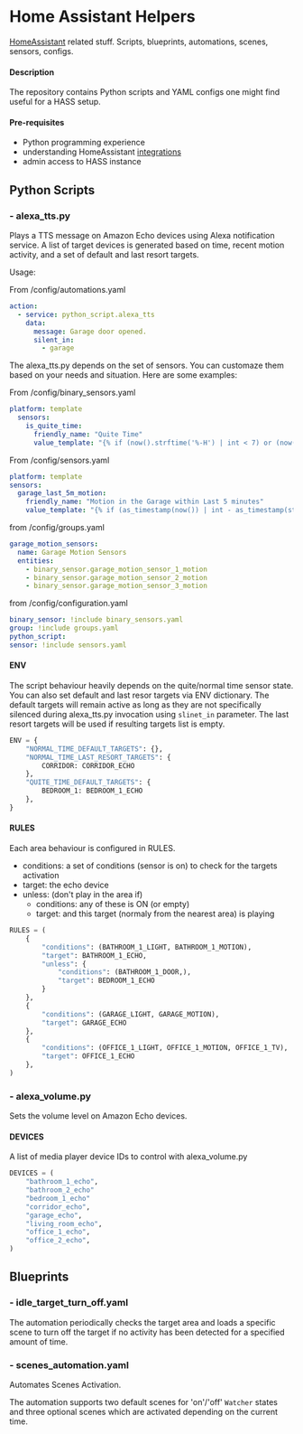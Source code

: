 # Home Assistant Helpers

[HomeAssistant](https://www.home-assistant.io/) related stuff. Scripts, blueprints, automations, scenes, sensors, configs.

#### Description

The repository contains Python scripts and YAML configs one might find useful for a HASS setup.

#### Pre-requisites

- Python programming experience
- understanding HomeAssistant [integrations](https://www.home-assistant.io/integrations/python_script/)
- admin access to HASS instance

## Python Scripts

### - alexa_tts.py

Plays a TTS message on Amazon Echo devices using Alexa notification service. A list of target devices is generated based on time, recent motion activity, and a set of default and last resort targets.

Usage:

From /config/automations.yaml

```yaml
action:
  - service: python_script.alexa_tts
    data:
      message: Garage door opened.
      silent_in:
        - garage
```

The alexa_tts.py depends on the set of sensors. You can customaze them based on your needs and situation. Here are some examples:

From /config/binary_sensors.yaml

```yaml
platform: template
  sensors:
    is_quite_time:
      friendly_name: "Quite Time"
      value_template: "{% if (now().strftime('%-H') | int < 7) or (now().strftime('%-H') | int >= 22) %}on{% else %}off{% endif %}"

```

From /config/sensors.yaml

```yaml
platform: template
sensors:
  garage_last_5m_motion:
    friendly_name: "Motion in the Garage within Last 5 minutes"
    value_template: "{% if (as_timestamp(now()) | int - as_timestamp(states.group.garage_motion_sensors.last_changed) | int) < 300 %}on{% else %}off{% endif %}"
```

from /config/groups.yaml

```yaml
garage_motion_sensors:
  name: Garage Motion Sensors
  entities:
    - binary_sensor.garage_motion_sensor_1_motion
    - binary_sensor.garage_motion_sensor_2_motion
    - binary_sensor.garage_motion_sensor_3_motion
```

from /config/configuration.yaml

```yaml
binary_sensor: !include binary_sensors.yaml
group: !include groups.yaml
python_script:
sensor: !include sensors.yaml
```

#### ENV

The script behaviour heavily depends on the quite/normal time sensor state. You can also set default and last resor targets via ENV dictionary. The default targets will remain active as long as they are not specifically silenced during alexa_tts.py invocation using `slinet_in` parameter. The last resort targets will be used if resulting targets list is empty.

```python
ENV = {
    "NORMAL_TIME_DEFAULT_TARGETS": {},
    "NORMAL_TIME_LAST_RESORT_TARGETS": {
        CORRIDOR: CORRIDOR_ECHO
    },
    "QUITE_TIME_DEFAULT_TARGETS": {
        BEDROOM_1: BEDROOM_1_ECHO
    },
}
```

#### RULES

Each area behaviour is configured in RULES.

- conditions: a set of conditions (sensor is on) to check for the targets activation
- target: the echo device
- unless: (don't play in the area if)
  - conditions: any of these is ON (or empty)
  - target: and this target (normaly from the nearest area) is playing

```python
RULES = (
    {
        "conditions": (BATHROOM_1_LIGHT, BATHROOM_1_MOTION),
        "target": BATHROOM_1_ECHO,
        "unless": {
            "conditions": (BATHROOM_1_DOOR,),
            "target": BEDROOM_1_ECHO
        }
    },
    {
        "conditions": (GARAGE_LIGHT, GARAGE_MOTION),
        "target": GARAGE_ECHO
    },
    {
        "conditions": (OFFICE_1_LIGHT, OFFICE_1_MOTION, OFFICE_1_TV),
        "target": OFFICE_1_ECHO
    },
)
```

### - alexa_volume.py

Sets the volume level on Amazon Echo devices.

#### DEVICES

A list of media player device IDs to control with alexa_volume.py

```python
DEVICES = (
    "bathroom_1_echo",
    "bathroom_2_echo"
    "bedroom_1_echo"
    "corridor_echo",
    "garage_echo",
    "living_room_echo",
    "office_1_echo",
    "office_2_echo",
)
```

## Blueprints

### - idle_target_turn_off.yaml

The automation periodically checks the target area and loads a specific scene to turn off the target if no activity has been detected for a specified amount of time.

### - scenes_automation.yaml

Automates Scenes Activation.

The automation supports two default scenes for 'on'/'off' `Watcher` states and three optional scenes which are activated depending on the current time.
